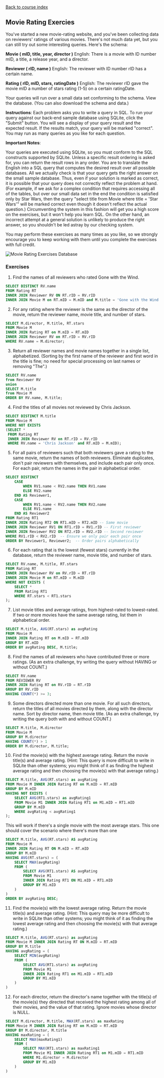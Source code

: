 [Back to course index](./index.md)

## Movie Rating Exercies

You've started a new movie-rating website, and you've been collecting data on reviewers' ratings of various movies. There's not much data yet, but you can still try out some interesting queries. Here's the schema:

**Movie ( mID, title, year, director )**
English: There is a movie with ID number mID, a title, a release year, and a director.

**Reviewer ( rID, name )**
English: The reviewer with ID number rID has a certain name.

**Rating ( rID, mID, stars, ratingDate )**
English: The reviewer rID gave the movie mID a number of stars rating (1-5) on a certain ratingDate.

Your queries will run over a small data set conforming to the schema. View the database. (You can also download the schema and data.)

**Instructions**: Each problem asks you to write a query in SQL. To run your query against our back-end sample database using SQLite, click the "Submit" button. You will see a display of your query result and the expected result. If the results match, your query will be marked "correct". You may run as many queries as you like for each question.

**Important Notes**:

Your queries are executed using SQLite, so you must conform to the SQL constructs supported by SQLite.
Unless a specific result ordering is asked for, you can return the result rows in any order.
You are to translate the English into a SQL query that computes the desired result over all possible databases. All we actually check is that your query gets the right answer on the small sample database. Thus, even if your solution is marked as correct, it is possible that your query does not correctly reflect the problem at hand. (For example, if we ask for a complex condition that requires accessing all of the tables, but over our small data set in the end the condition is satisfied only by Star Wars, then the query "select title from Movie where title = 'Star Wars'" will be marked correct even though it doesn't reflect the actual question.) Circumventing the system in this fashion will get you a high score on the exercises, but it won't help you learn SQL. On the other hand, an incorrect attempt at a general solution is unlikely to produce the right answer, so you shouldn't be led astray by our checking system.

You may perform these exercises as many times as you like, so we strongly encourage you to keep working with them until you complete the exercises with full credit.

![Movie Rating Exercises Database](./assets/movie-rating-exercise-db.png)

### Exercises

1.  Find the names of all reviewers who rated Gone with the Wind.

```SQL
SELECT DISTINCT RV.name
FROM Rating RT
INNER JOIN Reviewer RV ON RT.rID = RV.rID
INNER JOIN Movie M on RT.mID = M.mID and M.title = 'Gone with the Wind';
```

2.  For any rating where the reviewer is the same as the director of the movie, return the reviewer name, movie title, and number of stars.

```SQL
SELECT M.director, M.title, RT.stars
FROM Movie M
INNER JOIN Rating RT on M.mID = RT.mID
INNER JOIN Reviewer RV on RT.rID = RV.rID
WHERE RV.name = M.director;
```

3.  Return all reviewer names and movie names together in a single list, alphabetized. (Sorting by the first name of the reviewer and first word in the title is fine; no need for special processing on last names or removing "The".)

```SQL
SELECT RV.name
from Reviewer RV
union
SELECT M.title
from Movie M
ORDER BY RV.name, M.title;
```

4.  Find the titles of all movies not reviewed by Chris Jackson.

```SQL
SELECT DISTINCT M.title
FROM Movie M
WHERE NOT EXISTS
(SELECT *
 FROM Rating RT
 INNER JOIN Reviewer RV on RT.rID = RV.rID
 WHERE RV.name = 'Chris Jackson' and RT.mID = M.mID);
```

5.  For all pairs of reviewers such that both reviewers gave a rating to the same movie, return the names of both reviewers. Eliminate duplicates, don't pair reviewers with themselves, and include each pair only once. For each pair, return the names in the pair in alphabetical order.

```SQL
SELECT DISTINCT
    CASE
        WHEN RV1.name < RV2.name THEN RV1.name
        ELSE RV2.name
    END AS Reviewer1,
    CASE
        WHEN RV1.name < RV2.name THEN RV2.name
        ELSE RV1.name
    END AS Reviewer2
FROM Rating RT1
INNER JOIN Rating RT2 ON RT1.mID = RT2.mID -- Same movie
INNER JOIN Reviewer RV1 ON RT1.rID = RV1.rID -- First reviewer
INNER JOIN Reviewer RV2 ON RT2.rID = RV2.rID -- Second reviewer
WHERE RV1.rID < RV2.rID  -- Ensure we only pair each pair once
ORDER BY Reviewer1, Reviewer2;  -- Order pairs alphabetically
```

6. For each rating that is the lowest (fewest stars) currently in the database, return the reviewer name, movie title, and number of stars.

```SQL
SELECT RV.name, M.title, RT.stars
FROM Rating RT
INNER JOIN Reviewer RV on RV.rID = RT.rID
INNER JOIN Movie M on RT.mID = M.mID
WHERE NOT EXISTS (
    SELECT *
    FROM Rating RT1
    WHERE RT.stars < RT1.stars
);
```

7.  List movie titles and average ratings, from highest-rated to lowest-rated. If two or more movies have the same average rating, list them in alphabetical order.

```SQL
SELECT M.title, AVG(RT.stars) as avgRating
FROM Movie M
INNER JOIN Rating RT on M.mID = RT.mID
GROUP BY RT.mID
ORDER BY avgRating DESC, M.title;
```

8.  Find the names of all reviewers who have contributed three or more ratings. (As an extra challenge, try writing the query without HAVING or without COUNT.)

```SQL
SELECT RV.name
FROM REVIEWER RV
INNER JOIN Rating RT on RV.rID = RT.rID
GROUP BY RV.rID
HAVING COUNT(*) >= 3;
```

9.  Some directors directed more than one movie. For all such directors, return the titles of all movies directed by them, along with the director name. Sort by director name, then movie title. (As an extra challenge, try writing the query both with and without COUNT.)

```SQL
SELECT M.title, M.director
FROM Movie M
GROUP BY M.director
HAVING COUNT(*) > 1
ORDER BY M.director, M.title;
```

10. Find the movie(s) with the highest average rating. Return the movie title(s) and average rating. (Hint: This query is more difficult to write in SQLite than other systems; you might think of it as finding the highest average rating and then choosing the movie(s) with that average rating.)

```SQL
SELECT M.title, AVG(RT.stars) as avgRating
FROM Movie M INNER JOIN Rating RT on M.mID = RT.mID
GROUP BY M.mID
HAVING NOT EXISTS (
    SELECT AVG(RT1.stars) as avgRating1
    FROM Movie M1 INNER JOIN Rating RT1 on M1.mID = RT1.mID
    GROUP BY M.mID
    WHERE avgRating < avgRating1
);
```

This will work if there's a single movie with the most average stars.
This one should cover the scenario where there's more than one

```SQL
SELECT M.title, AVG(RT.stars) AS avgRating
FROM Movie M
INNER JOIN Rating RT ON M.mID = RT.mID
GROUP BY M.mID
HAVING AVG(RT.stars) = (
    SELECT MAX(avgRating)
    FROM (
        SELECT AVG(RT1.stars) AS avgRating
        FROM Movie M1
        INNER JOIN Rating RT1 ON M1.mID = RT1.mID
        GROUP BY M1.mID
    )
)
ORDER BY avgRating DESC;
```

11. Find the movie(s) with the lowest average rating. Return the movie title(s) and average rating. (Hint: This query may be more difficult to write in SQLite than other systems; you might think of it as finding the lowest average rating and then choosing the movie(s) with that average rating.)

```SQL
SELECT M.title, AVG(RT.stars) as avgRating
FROM Movie M INNER JOIN Rating RT ON M.mID = RT.mID
GROUP BY M.title
HAVING avgRating = (
    SELECT MIN(avgRating)
    FROM (
        SELECT AVG(RT1.stars) as avgRating
        FROM Movie M1
        INNER JOIN Rating RT1 on M1.mID = RT1.mID
        GROUP BY M1.mID
    )
)
```

12. For each director, return the director's name together with the title(s) of the movie(s) they directed that received the highest rating among all of their movies, and the value of that rating. Ignore movies whose director is NULL.

```SQL
SELECT M.director, M.title, MAX(RT.stars) as maxRating
FROM Movie M INNER JOIN Rating RT on M.mID = RT.mID
GROUP BY M.director, M.title
HAVING maxRating = (
    SELECT MAX(maxRating1)
    FROM (
        SELECT MAX(RT1.stars) as maxRating1
        FROM Movie M1 INNER JOIN Rating RT1 on M1.mID = RT1.mID
        WHERE M1.director = M.director
        GROUP BY M1.mID
    )
)
```
